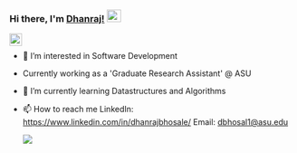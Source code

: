 ### Hi there, I'm [Dhanraj!](https://www.linkedin.com/in/dhanrajbhosale/) <img src="https://media.giphy.com/media/hvRJCLFzcasrR4ia7z/giphy.gif" height ="22px" width="25px">

<a href="https://www.linkedin.com/in/dhanrajbhosale/">
  <img align="left" alt="Dhanraj's LinkedIN" width="22px" src="https://raw.githubusercontent.com/peterthehan/peterthehan/master/assets/linkedin.svg" />
</a>
<br/>

- 👀 I’m interested in Software Development 
- Currently working as a 'Graduate Research Assistant' @ ASU
- 🌱 I’m currently learning Datastructures and Algorithms
- 📫 How to reach me LinkedIn: https://www.linkedin.com/in/dhanrajbhosale/ Email: dbhosal1@asu.edu

  ![](https://komarev.com/ghpvc/?username=dhanrajbhosale&color=brightgreen&style=flat-square)

<!-- ### 📊 Github Stats
<a href='https://github.com/dhanrajbhosale/github-stats-transparent'>
  
  [![Dhanraj's GitHub stats](https://github-readme-stats.vercel.app/api?username=dhanrajbhosale&count_private=true)](https://github.com/dhanrajbhosale/github-readme-stats)
  <br>
  [![Top Langs](https://github-readme-stats.vercel.app/api/top-langs/?username=dhanrajbhosale&layout=compact)](https://github.com/dhanrajbhosale/github-readme-stats)

</a> -->
    
<!---
dhanrajbhosale/dhanrajbhosale is a ✨ special ✨ repository because its `README.md` (this file) appears on your GitHub profile.
You can click the Preview link to take a look at your changes.
--->
